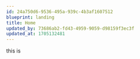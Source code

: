 ```yaml
---
id: 24a750d6-9536-495a-939c-4b3af1607512
blueprint: landing
title: Home
updated_by: 73686ab2-fd43-4959-9059-d98159f3ec3f
updated_at: 1705132481
---
```

this is